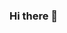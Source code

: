### Hi there 👋

<!--
**alinakhay/alinakhay** is a ✨ _special_ ✨ repository because its `README.md` (this file) appears on your GitHub profile.

- 🔭 I’m currently working on ML projects
- 👯 I’m looking to collaborate on Interesting projects
- 📫 Email me at alinakhay@outlook.com for any inquiries.
- 🐧 Visit my [LinkedIn](https://www.linkedin.com/in/alinakhay/)
- 🥇 I am skilled at: Python, SQL, AWS, Django, ML, DL
- ⚡ Fun fact: Counting starts from zero, not one.
-->
